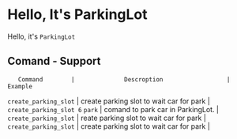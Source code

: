 <!-- in readme.md file -->
# Hello, It's ParkingLot
Hello, it's `ParkingLot` 

## Comand - Support
       Command        |              Descroption                  |        Example                 
`create_parking_slot` | create parking slot to wait car for park  |  `create_parking_slot 6`
`park`                | comand to park car in ParkingLot.         |    
`create_parking_slot` | reate parking slot to wait car for park   |
`create_parking_slot` | create parking slot to wait car for park  |
